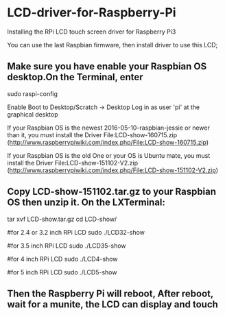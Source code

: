 # LCD-driver-for-Raspberry-Pi
Installing the RPi LCD touch screen driver for Raspberry Pi3

You can use the last Raspbian firmware, then install driver to use this LCD; 
## Make sure you have enable your Raspbian OS desktop.On the Terminal, enter
sudo raspi-config


Enable Boot to Desktop/Scratch -> Desktop Log in as user 'pi' at the graphical desktop 

If your Raspbian OS is the newest 2016-05-10-raspbian-jessie or newer than it, you must install the Driver File:LCD-show-160715.zip 
(http://www.raspberrypiwiki.com/index.php/File:LCD-show-160715.zip)

If your Raspbian OS is the old One or your OS is Ubuntu mate, you must install the Driver File:LCD-show-151102-V2.zip 
(http://www.raspberrypiwiki.com/index.php/File:LCD-show-151102-V2.zip)

## Copy LCD-show-151102.tar.gz to your Raspbian OS then unzip it. On the LXTerminal:
tar xvf LCD-show.tar.gz
cd LCD-show/

#for 2.4 or 3.2 inch RPi LCD
sudo ./LCD32-show

#for 3.5 inch RPi LCD
sudo ./LCD35-show

#for 4 inch RPi LCD
sudo ./LCD4-show

#for 5 inch RPi LCD
sudo ./LCD5-show

## Then the Raspberry Pi will reboot, After reboot, wait for a munite, the LCD can display and touch

